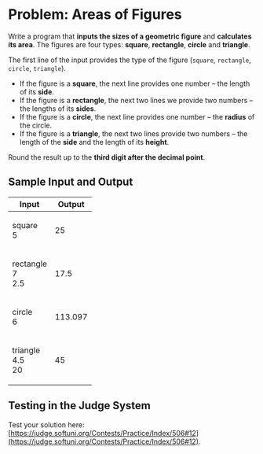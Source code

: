 # Problem: Areas of Figures

Write a program that **inputs the sizes of a geometric figure** and **calculates its area**. The figures are four types: **square**, **rectangle**, **circle** and **triangle**.

The first line of the input provides the type of the figure (`square`, `rectangle`, `circle`, `triangle`).

* If the figure is a **square**, the next line provides one number – the length of its **side**.
* If the figure is a **rectangle**, the next two lines we provide two numbers – the lengths of its **sides**.
* If the figure is a **circle**, the next line provides one number – the **radius** of the circle.
* If the figure is a **triangle**, the next two lines provide two numbers – the length of the **side** and the length of its **height**.

Round the result up to the **third digit after the decimal point**.

## Sample Input and Output

| Input                        | Output  |
| ---------------------------- | ------- |
| <p>square<br>5</p>           | 25      |
| <p>rectangle<br>7<br>2.5</p> | 17.5    |
| <p>circle<br>6</p>           | 113.097 |
| <p>triangle<br>4.5<br>20</p> | 45      |

## Testing in the Judge System

Test your solution here: [https://judge.softuni.org/Contests/Practice/Index/506#12](https://judge.softuni.org/Contests/Practice/Index/506#12).
